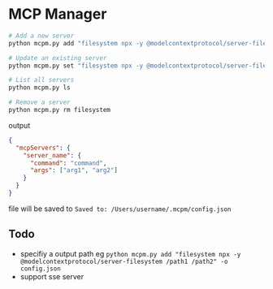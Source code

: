 # MCP Manager

```sh
# Add a new server
python mcpm.py add "filesystem npx -y @modelcontextprotocol/server-filesystem /path1 /path2"

# Update an existing server
python mcpm.py set "filesystem npx -y @modelcontextprotocol/server-filesystem /path3 /path4"

# List all servers
python mcpm.py ls

# Remove a server
python mcpm.py rm filesystem
```

output

```json
{
  "mcpServers": {
    "server_name": {
      "command": "command",
      "args": ["arg1", "arg2"]
    }
  }
}
```

file will be saved to `Saved to: /Users/username/.mcpm/config.json`

## Todo

- specifiy a output path eg `python mcpm.py add "filesystem npx -y @modelcontextprotocol/server-filesystem /path1 /path2" -o config.json`
- support sse server